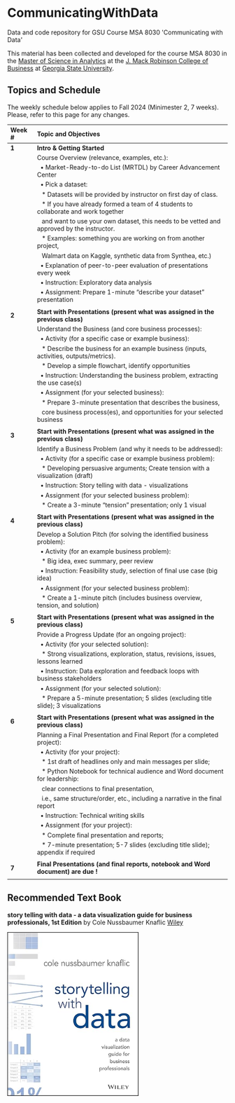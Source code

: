 # CommunicatingWithData
Data and code repository for GSU Course MSA 8030 'Communicating with Data'

This material has been collected and developed for the course MSA 8030 in the [Master of Science in Analytics](https://robinson.gsu.edu/program/data-science-and-analytics-ms/) at the [J. Mack Robinson College of Business](http://robinson.gsu.edu) at [Georgia State University](http://gsu.edu).

## Topics and Schedule
The weekly schedule below applies to Fall 2024 (Minimester 2, 7 weeks). Please, refer to this page for any changes.

|Week # |**Topic and Objectives**
|:--|:-----------------------------------------------
|**1** |**Intro & Getting Started**
|	 |Course Overview (relevance, examples, etc.):
|	 |&nbsp; •	Market-Ready-to-do List (MRTDL) by Career Advancement Center
|	 |&nbsp; •	Pick a dataset:
|	 |  &ensp; * Datasets will be provided by instructor on first day of class.
|	 |  &ensp; * If you have already formed a team of 4 students to collaborate and work together 
|	 |  &ensp; and want to use your own dataset, this needs to be vetted and approved by the instructor. 
|	 |  &ensp; * Examples: something you are working on from another project,
|	 |  &ensp; Walmart data on Kaggle, synthetic data from Synthea, etc.)
|	 |&nbsp; •	Explanation of peer-to-peer evaluation of presentations every week
|	 |&nbsp; •	Instruction: Exploratory data analysis
|	 |&nbsp; •	Assignment: Prepare 1-minute “describe your dataset” presentation
|	 |
|**2** |**Start with Presentations (present what was assigned in the previous class)**
|	 |Understand the Business (and core business processes):
|	 |&nbsp; •	Activity (for a specific case or example business): 
|	 |  &ensp; * Describe the business for an example business (inputs, activities, outputs/metrics). 
|	 |  &ensp; * Develop a simple flowchart, identify opportunities
|	 |&nbsp; •	Instruction: Understanding the business problem, extracting the use case(s)
|	 |&nbsp; •	Assignment (for your selected business): 
|	 |  &ensp; * Prepare 3-minute presentation that describes the business, 
|	 |  &ensp; core business process(es), and opportunities for your selected business
|	 |
|**3** |**Start with Presentations (present what was assigned in the previous class)**
|	 |Identify a Business Problem (and why it needs to be addressed):
|	 |&nbsp; •	Activity (for a specific case or example business problem): 
|	 |  &ensp; * Developing persuasive arguments; Create tension with a visualization (draft)
|	 |&nbsp; •	Instruction: Story telling with data - visualizations
|	 |&nbsp; •	Assignment (for your selected business problem): 
|	 |  &ensp; * Create a 3-minute “tension” presentation; only 1 visual
|	 |
|**4** |**Start with Presentations (present what was assigned in the previous class)**
|  |Develop a Solution Pitch (for solving the identified business problem):
|  |&nbsp; •	Activity (for an example business problem): 
|	 |  &ensp; * Big idea, exec summary, peer review
|  |&nbsp; •	Instruction: Feasibility study, selection of final use case (big idea)
|  |&nbsp; •	Assignment (for your selected business problem): 
|	 |  &ensp; * Create a 1-minute pitch (includes business overview, tension, and solution)
|	 |
|**5** |**Start with Presentations (present what was assigned in the previous class)**
|	 |Provide a Progress Update (for an ongoing project):
|	 |&nbsp; •	Activity (for your selected solution): 
|	 |  &ensp; * Strong visualizations, exploration, status, revisions, issues, lessons learned
|	 |&nbsp; •	Instruction: Data exploration and feedback loops with business stakeholders 
|	 |&nbsp; •	Assignment (for your selected solution): 
|	 |  &ensp; * Prepare a 5-minute presentation; 5 slides (excluding title slide); 3 visualizations
|	 |
|**6** |**Start with Presentations (present what was assigned in the previous class)**
|	 |Planning a Final Presentation and Final Report (for a completed project):
|	 |&nbsp; •	Activity (for your project): 
|	 |  &ensp; * 1st draft of headlines only and main messages per slide; 
|	 |  &ensp; * Python Notebook for technical audience and Word document for leadership: 
|	 |  &ensp; clear connections to final presentation, 
|	 |  &ensp; i.e., same structure/order, etc., including a narrative in the final report
|	 |&nbsp; •	Instruction: Technical writing skills
|	 |&nbsp; •	Assignment (for your project): 
|	 |  &ensp; * Complete final presentation and reports; 
|	 |  &ensp; * 7-minute presentation; 5-7 slides (excluding title slide); appendix if required
|	 |
|**7** |**Final Presentations (and final reports, notebook and Word document) are due !**
|	 |


## Recommended Text Book

**story telling with data - a data visualization guide for business professionals, 1st Edition** by Cole Nussbaumer Knaflic [Wiley](https://www.wiley.com/en-us/Storytelling+with+Data%3A+A+Data+Visualization+Guide+for+Business+Professionals-p-9781119002253/)

<img src="story-telling-with-data-book-cover.jpg" alt="Book Cover" style="width: 300px; float: left; margin-right: 20px;"/>
